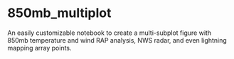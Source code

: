 # 850mb_multiplot
An easily customizable notebook to create a multi-subplot figure with 850mb temperature and wind RAP analysis, NWS radar, and even lightning mapping array points.
